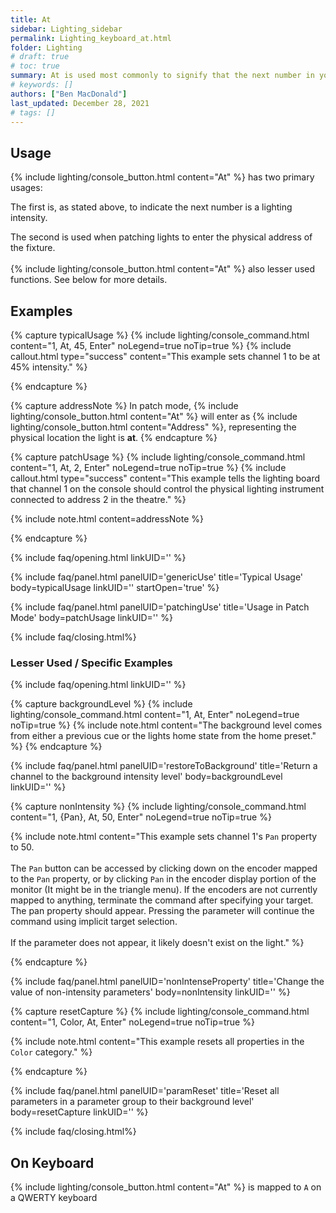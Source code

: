 ```yaml
---
title: At
sidebar: Lighting_sidebar
permalink: Lighting_keyboard_at.html
folder: Lighting
# draft: true
# toc: true
summary: At is used most commonly to signify that the next number in your command is a lighting intensity
# keywords: []
authors: ["Ben MacDonald"]
last_updated: December 28, 2021
# tags: []
---
```


## Usage
{% include lighting/console_button.html content="At" %} has two primary usages:

The first is, as stated above, to indicate the next number is a lighting intensity.

The second is used when patching lights to enter the physical address of the fixture.
<br><br>
{% include lighting/console_button.html content="At" %} also lesser used functions. See below for more details.

## Examples

{% capture typicalUsage %}
{% include lighting/console_command.html content="1, At, 45, Enter" noLegend=true noTip=true %}
{% include callout.html type="success" content="This example sets channel 1 to be at 45% intensity." %}

{% endcapture %}

{% capture addressNote %}
In patch mode, {% include lighting/console_button.html content="At" %} will enter as {% include lighting/console_button.html content="Address" %}, representing the physical location the light is **at**.
{% endcapture %}


{% capture patchUsage %}
{% include lighting/console_command.html content="1, At, 2, Enter" noLegend=true noTip=true %}
{% include callout.html type="success" content="This example tells the lighting board that channel 1 on the console should control the physical lighting instrument connected to address 2 in the theatre." %}

{% include note.html content=addressNote %}

{% endcapture %}


<!-- Leave the linkID blank if you want to be able to open multiple sections at once.
Otherwise, only one panel can be open at a time per linkUID.
panelUID must be unique to all other faq panels on this page -->

{% include faq/opening.html linkUID='' %}

{% include faq/panel.html panelUID='genericUse' title='Typical Usage' body=typicalUsage linkUID='' startOpen='true' %}

{% include faq/panel.html panelUID='patchingUse' title='Usage in Patch Mode' body=patchUsage linkUID='' %}

{% include faq/closing.html%}


### Lesser Used / Specific Examples

<!-- Leave the linkID blank if you want to be able to open multiple sections at once.
Otherwise, only one panel can be open at a time per linkUID.
panelUID must be unique to all other faq panels on this page -->

{% include faq/opening.html linkUID='' %}

{% capture backgroundLevel %}
{% include lighting/console_command.html content="1, At, Enter" noLegend=true noTip=true %}
{% include note.html content="The background level comes from either a previous cue or the lights home state from the home preset." %}
{% endcapture %}

{% include faq/panel.html panelUID='restoreToBackground' title='Return a channel to the background intensity level' body=backgroundLevel linkUID='' %}

{% capture nonIntensity %}
{% include lighting/console_command.html content="1, {Pan}, At, 50, Enter" noLegend=true noTip=true %}

{% include note.html content="This example sets channel 1's `Pan` property to 50.<br><br>The `Pan` button can be accessed by clicking down on the encoder mapped to the `Pan` property, or by clicking `Pan` in the encoder display portion of the monitor (It might be in the triangle menu). If the encoders are not currently mapped to anything, terminate the command after specifying your target. The pan property should appear. Pressing the parameter will continue the command using implicit target selection.<br><br>If the parameter does not appear, it likely doesn't exist on the light." %}

{% endcapture %}

{% include faq/panel.html panelUID='nonIntenseProperty' title='Change the value of non-intensity parameters' body=nonIntensity linkUID='' %}

{% capture resetCapture %}
{% include lighting/console_command.html content="1, Color, At, Enter" noLegend=true noTip=true %}

{% include note.html content="This example resets all properties in the `Color` category." %}

{% endcapture %}

{% include faq/panel.html panelUID='paramReset' title='Reset all parameters in a parameter group to their background level' body=resetCapture linkUID='' %}

{% include faq/closing.html%}

## On Keyboard
{% include lighting/console_button.html content="At" %} is mapped to `A` on a QWERTY keyboard